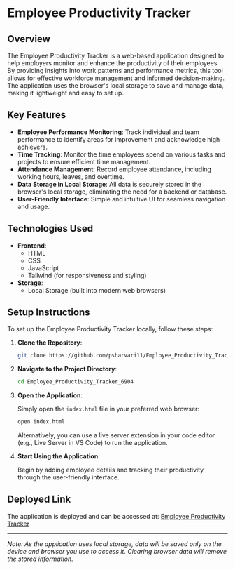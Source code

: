 # Employee Productivity Tracker

## Overview

The Employee Productivity Tracker is a web-based application designed to help employers monitor and enhance the productivity of their employees. By providing insights into work patterns and performance metrics, this tool allows for effective workforce management and informed decision-making. The application uses the browser's local storage to save and manage data, making it lightweight and easy to set up.

## Key Features

- **Employee Performance Monitoring**: Track individual and team performance to identify areas for improvement and acknowledge high achievers.
- **Time Tracking**: Monitor the time employees spend on various tasks and projects to ensure efficient time management.
- **Attendance Management**: Record employee attendance, including working hours, leaves, and overtime.
- **Data Storage in Local Storage**: All data is securely stored in the browser's local storage, eliminating the need for a backend or database.
- **User-Friendly Interface**: Simple and intuitive UI for seamless navigation and usage.

## Technologies Used

- **Frontend**:
  - HTML
  - CSS
  - JavaScript
  - Tailwind (for responsiveness and styling)
- **Storage**:
  - Local Storage (built into modern web browsers)

## Setup Instructions

To set up the Employee Productivity Tracker locally, follow these steps:

1. **Clone the Repository**:

   ```bash
   git clone https://github.com/psharvari11/Employee_Productivity_Tracker_6904.git
   ```

2. **Navigate to the Project Directory**:

   ```bash
   cd Employee_Productivity_Tracker_6904
   ```

3. **Open the Application**:

   Simply open the `index.html` file in your preferred web browser:

   ```bash
   open index.html
   ```

   Alternatively, you can use a live server extension in your code editor (e.g., Live Server in VS Code) to run the application.

4. **Start Using the Application**:

   Begin by adding employee details and tracking their productivity through the user-friendly interface.

## Deployed Link

The application is deployed and can be accessed at: [Employee Productivity Tracker](https://psharvari11.github.io/Employee_Productivity_Tracker_6904/)

---

*Note: As the application uses local storage, data will be saved only on the device and browser you use to access it. Clearing browser data will remove the stored information.*
